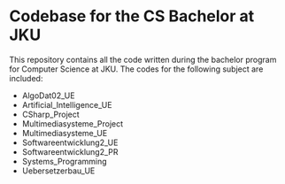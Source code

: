# Codebase for the CS Bachelor at JKU #

This repository contains all the code written during the bachelor program for Computer Science at JKU. The codes for the following subject are included:

- AlgoDat02_UE
- Artificial_Intelligence_UE
- CSharp_Project
- Multimediasysteme_Project
- Multimediasysteme_UE
- Softwareentwicklung2_UE
- Softwareentwicklung2_PR
- Systems_Programming
- Uebersetzerbau_UE
